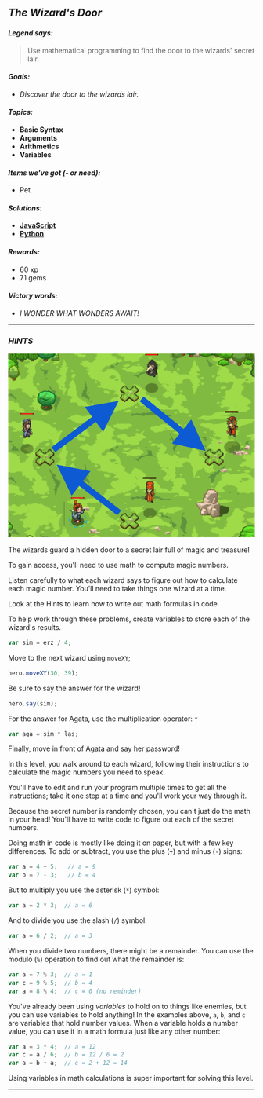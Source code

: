 ## _The Wizard's Door_

#### _Legend says:_
> Use mathematical programming to find the door to the wizards' secret lair.

#### _Goals:_
+ _Discover the door to the wizards lair._

#### _Topics:_
+ **Basic Syntax**
+ **Arguments**
+ **Arithmetics**
+ **Variables**

#### _Items we've got (- or need):_
+ Pet

#### _Solutions:_
+ **[JavaScript](wizDoor.js)**
+ **[Python](wiz_door.py)**

#### _Rewards:_
+ 60 xp
+ 71 gems

#### _Victory words:_
+ _I WONDER WHAT WONDERS AWAIT!_

___

### _HINTS_

![](img/thewizardsdoor.png)

The wizards guard a hidden door to a secret lair full of magic and treasure! 

To gain access, you'll need to use math to compute magic numbers.

Listen carefully to what each wizard says to figure out how to calculate each magic number. You'll need to take things one wizard at a time.

Look at the Hints to learn how to write out math formulas in code.

To help work through these problems, create variables to store each of the wizard's results.

```javascript
var sim = erz / 4;
```

Move to the next wizard using `moveXY`;

```javascript
hero.moveXY(30, 39);
```

Be sure to say the answer for the wizard!

```javascript
hero.say(sim);
```

For the answer for Agata, use the multiplication operator: `*`

```javascript
var aga = sim * las;
```

Finally, move in front of Agata and say her password!

In this level, you walk around to each wizard, following their instructions to calculate the magic numbers you need to speak. 

You'll have to edit and run your program multiple times to get all the instructions; take it one step at a time and you'll work your way through it.

Because the secret number is randomly chosen, you can't just do the math in your head! You'll have to write code to figure out each of the secret numbers.

Doing math in code is mostly like doing it on paper, but with a few key differences. To add or subtract, you use the plus (`+`) and minus (`-`) signs:

```javascript
var a = 4 + 5;   // a = 9
var b = 7 - 3;   // b = 4
```

But to multiply you use the asterisk (`*`) symbol:

```javascript
var a = 2 * 3;  // a = 6
```

And to divide you use the slash (`/`) symbol:

```javascript
var a = 6 / 2;  // a = 3
```

When you divide two numbers, there might be a remainder. You can use the modulo (`%`) operation to find out what the remainder is:

```javascript
var a = 7 % 3;  // a = 1
var c = 9 % 5;  // b = 4
var a = 8 % 4;  // c = 0 (no reminder)
```

You've already been using _variables_ to hold on to things like enemies, but you can use variables to hold anything! In the examples above, `a`, `b`, and `c` are variables that hold number values. When a variable holds a number value, you can use it in a math formula just like any other number:

```javascript
var a = 3 * 4;  // a = 12
var c = a / 6;  // b = 12 / 6 = 2
var a = b + a;  // c = 2 + 12 = 14
```

Using variables in math calculations is super important for solving this level.

___
